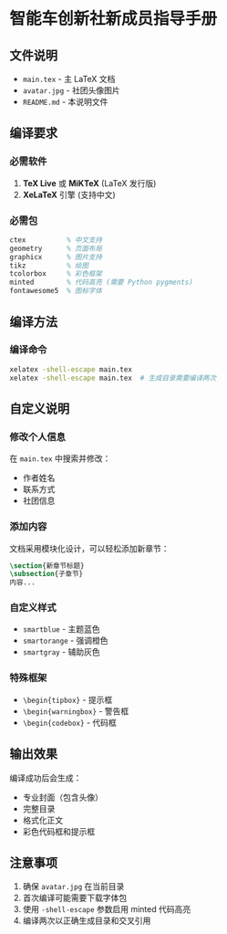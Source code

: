 # 智能车创新社新成员指导手册

## 文件说明

- `main.tex` - 主 LaTeX 文档
- `avatar.jpg` - 社团头像图片
- `README.md` - 本说明文件

## 编译要求

### 必需软件
1. **TeX Live** 或 **MiKTeX** (LaTeX 发行版)
2. **XeLaTeX** 引擎 (支持中文)

### 必需包
```latex
ctex          % 中文支持
geometry      % 页面布局
graphicx      % 图片支持
tikz          % 绘图
tcolorbox     % 彩色框架
minted        % 代码高亮 (需要 Python pygments)
fontawesome5  % 图标字体
```

## 编译方法

### 编译命令
```bash
xelatex -shell-escape main.tex
xelatex -shell-escape main.tex  # 生成目录需要编译两次
```

## 自定义说明

### 修改个人信息
在 `main.tex` 中搜索并修改：
- 作者姓名
- 联系方式
- 社团信息

### 添加内容
文档采用模块化设计，可以轻松添加新章节：
```latex
\section{新章节标题}
\subsection{子章节}
内容...
```

### 自定义样式
- `smartblue` - 主题蓝色
- `smartorange` - 强调橙色
- `smartgray` - 辅助灰色

### 特殊框架
- `\begin{tipbox}` - 提示框
- `\begin{warningbox}` - 警告框
- `\begin{codebox}` - 代码框

## 输出效果

编译成功后会生成：
- 专业封面（包含头像）
- 完整目录
- 格式化正文
- 彩色代码框和提示框

## 注意事项

1. 确保 `avatar.jpg` 在当前目录
2. 首次编译可能需要下载字体包
3. 使用 `-shell-escape` 参数启用 minted 代码高亮
4. 编译两次以正确生成目录和交叉引用
